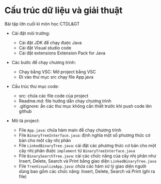 # Cấu trúc dữ liệu và giải thuật
Bài tập lớn cuối kì môn học CTDL&amp;GT
- Cài đặt môi trường:
    + Cài đặt JDK để chạy được Java
    + Cài đặt Visual studio code
    + Cài đặt extensions Extension Pack for Java

- Các bước để chạy chương trình:
    + Chạy bằng VSC: Mở project bằng VSC
    + Đi vào thư mục src chạy file App.java

- Cấu trúc thư mục code:
    + src: chứa các file code của project
    + Readme.md: file hướng dẫn chạy chương trình
    + .gitignore: ẩn các thư mục không cần thiết trước khi push code lên github

- Mô tả project:
    + File `App.java`: chứa hàm main để chạy chương trình
    + File `BinaryTreeInterface.java`: định nghĩa một số phương thức cơ bản cho một cây nhị phân 
    + File `LinkedBinaryTree.java`: cài đặt các phương thức cơ bản cho một cây nhị phân được `implement` từ `BinaryTreeInterface.java`
    + File `BinarySearchTree.java`: cài các chức năng của cây nhị phân như Insert, Delete, Search và Print bằng giao diện `LinkedBinaryTree.java`
    + File `TreeVisualizeApp.java`: chứa các hàm xử lý giao diện người dùng bao gồm các chức năng: Insert, Delete, Search và Print (ghi ra file)
